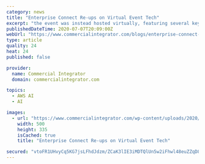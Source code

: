 ```yaml
---
category: news
title: "Enterprise Connect Re-ups on Virtual Event Tech"
excerpt: "the event was instead hosted virtually, featuring several keynotes and sessions from the biggest names in enterprise technology, including Slack, AWS, Microsoft and ... Krapf and Informa chose Swapcard, an artificial intelligence-powered virtual event ..."
publishedDateTime: 2020-07-07T20:09:00Z
webUrl: "https://www.commercialintegrator.com/blogs/enterprise-connect-re-ups-on-virtual-event-tech/"
type: article
quality: 24
heat: 24
published: false

provider:
  name: Commercial Integrator
  domain: commercialintegrator.com

topics:
  - AWS AI
  - AI

images:
  - url: "https://www.commercialintegrator.com/wp-content/uploads/2020/03/feature-enterprise-connect.jpg"
    width: 500
    height: 335
    isCached: true
    title: "Enterprise Connect Re-ups on Virtual Event Tech"

secured: "vtoFR1UHvyCq5KG7jsLFhdJdzm/ZCaK3lIE3iMDTQlUn5w2iFhwl48euZZqD8F7dp74j/ej1Y5KfugOJDNaWLVxpsji5/8iy8h+pffnsL9PYdBDzUdS87j8AH+TxGAwAKAQBSZ1QEo1Zhmw1uiPdwTbiiP2RPaoSr9FSnAwBve/y1dc4XeaAUxFo58JGX3Wn/ITlaI719o4pP5xZtv7sPsc8nE9Po32FSic9AYU1g4e26HDTGKQuXxbY/dqC03MAyehK6NiKvH271FOgQFxQbTrR/Rj3nIxeDZV62zYBXNZ34mGNcDffT6uEQKtA1/08PvuJrJSdEuHWG+4pScSz8w==;ZO/MLiMpe64YUVGCdMuupw=="
---
```


